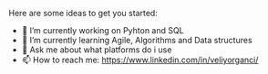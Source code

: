 Here are some ideas to get you started:

- 🔭 I’m currently working on Pyhton and SQL
- 🌱 I’m currently learning  Agile, Algorithms and Data structures
- 💬 Ask me about what platforms do i use
- 📫 How to reach me: https://www.linkedin.com/in/veliyorganci/
